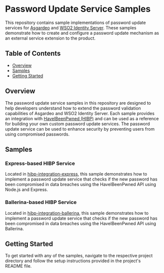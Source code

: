 # Password Update Service Samples

This repository contains sample implementations of password update services for [Asgardeo](https://console.asgardeo.io/) and [WSO2 Identity Server](https://wso2.com/identity-server/). These samples demonstrate how to create and configure a password update mechanism as an external service extension to the product.

## Table of Contents
- [Overview](#overview)
- [Samples](#samples)
- [Getting Started](#getting-started)

## Overview
The password update service samples in this repository are designed to help developers understand how to extend the password validation capabilities of Asgardeo and WSO2 Identity Server. Each sample provides an integration with [HaveIBeenPwned (HIBP)](https://haveibeenpwned.com/) and can be used as a reference for building your own custom password update services. The password update service can be used to enhance security by preventing users from using compromised passwords.

## Samples
### Express-based HIBP Service
Located in [hibp-integration-express](hibp-intergration-express/README.md), this sample demonstrates how to implement a password update service that checks if the new password has been compromised in data breaches using the HaveIBeenPwned API using Node.js and Express.

### Ballerina-based HIBP Service
Located in [hibp-integration-ballerina](hibp-integration-ballerina/README.md), this sample demonstrates how to implement a password update service that checks if the new password has been compromised in data breaches using the HaveIBeenPwned API using Ballerina.

## Getting Started
To get started with any of the samples, navigate to the respective project directory and follow the setup instructions provided in the project's README file.